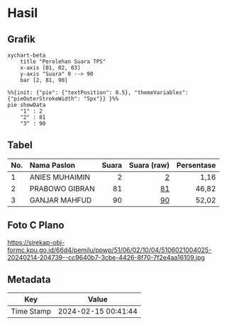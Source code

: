 # Hasil

## Grafik

```mermaid
xychart-beta
    title "Perolehan Suara TPS"
    x-axis [01, 02, 03]
    y-axis "Suara" 0 --> 90
    bar [2, 81, 90]
```

```mermaid
%%{init: {"pie": {"textPosition": 0.5}, "themeVariables": {"pieOuterStrokeWidth": "5px"}} }%%
pie showData
    "1" : 2
    "2" : 81
    "3" : 90
```

## Tabel

| No. | Nama Paslon    | Suara | Suara (raw) | Persentase |
|:--- |:-------------- | -----:| -----------:| ----------:|
| 1   | ANIES MUHAIMIN | 2     | [2][p-1]    | 1,16       |
| 2   | PRABOWO GIBRAN | 81    | [81][p-2]   | 46,82      |
| 3   | GANJAR MAHFUD  | 90    | [90][p-3]   | 52,02      |


[p-1]: https://github.com/gigit-pemilu/pemilu-2024-51-bali/blob/main/pilpres/hitung-suara/sub/51-bali/sub/06-bangli/sub/02-bangli/sub/1004-kawan/sub/025-tps/sub/paslon-1.txt
[p-2]: https://github.com/gigit-pemilu/pemilu-2024-51-bali/blob/main/pilpres/hitung-suara/sub/51-bali/sub/06-bangli/sub/02-bangli/sub/1004-kawan/sub/025-tps/sub/paslon-2.txt
[p-3]: https://github.com/gigit-pemilu/pemilu-2024-51-bali/blob/main/pilpres/hitung-suara/sub/51-bali/sub/06-bangli/sub/02-bangli/sub/1004-kawan/sub/025-tps/sub/paslon-3.txt

## Foto C Plano

https://sirekap-obj-formc.kpu.go.id/66d4/pemilu/ppwp/51/06/02/10/04/5106021004025-20240214-204739--cc9640b7-3cbe-4426-8f70-7f2e4aa16109.jpg


## Metadata

| Key        | Value               |
| ---------- | ------------------- |
| Time Stamp | 2024-02-15 00:41:44 |



